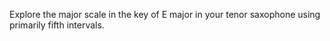 Explore the major scale in the key of E major in your tenor saxophone using primarily fifth intervals.